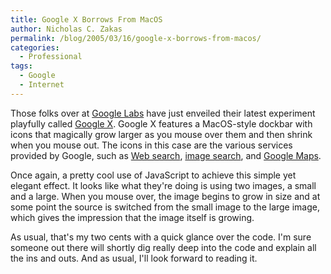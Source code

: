 ```yaml
---
title: Google X Borrows From MacOS
author: Nicholas C. Zakas
permalink: /blog/2005/03/16/google-x-borrows-from-macos/
categories:
  - Professional
tags:
  - Google
  - Internet
---
```

Those folks over at <a title="Google Labs" rel="external" href="http://labs.google.com">Google Labs</a> have just enveiled their latest experiment playfully called <a title="Google X" rel="external" href="http://labs.google.com/googlex/">Google X</a>. Google X features a MacOS-style dockbar with icons that magically grow larger as you mouse over them and then shrink when you mouse out. The icons in this case are the various services provided by Google, such as <a title="Google Web Search" rel="external" href="http://www.google.com">Web search</a>, <a title="Google Image Search" rel="external" href="http://www.google.com/imghp?hl=en&tab=wi">image search</a>, and <a title="Google Maps" rel="external" href="http://maps.google.com">Google Maps</a>.

Once again, a pretty cool use of JavaScript to achieve this simple yet elegant effect. It looks like what they're doing is using two images, a small and a large. When you mouse over, the image begins to grow in size and at some point the source is switched from the small image to the large image, which gives the impression that the image itself is growing.

As usual, that's my two cents with a quick glance over the code. I'm sure someone out there will shortly dig really deep into the code and explain all the ins and outs. And as usual, I'll look forward to reading it.
